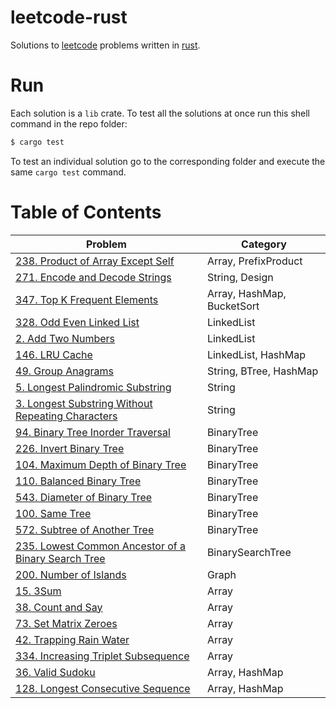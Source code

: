 # leetcode-rust

Solutions to [leetcode](https://leetcode.com/) problems written in [rust](https://rust-lang.org/).

# Run

Each solution is a `lib` crate. To test all the solutions at once run this shell command in the repo folder:

```sh
$ cargo test
```

To test an individual solution go to the corresponding folder and execute the same `cargo test` command.

# Table of Contents

|                                                         Problem                                                  |          Category          |
| ---------------------------------------------------------------------------------------------------------------- | ------------------------   |
| [238. Product of Array Except Self](238-product-of-array-except-self/src/lib.rs)                                 | Array, PrefixProduct       |
| [271. Encode and Decode Strings](271-encode-and-decode-strings/src/lib.rs)                                       | String, Design             |
| [347. Top K Frequent Elements](347-top-k-frequent-elements/src/lib.rs)                                           | Array, HashMap, BucketSort |
| [328. Odd Even Linked List](328-odd-even-linked-list/src/lib.rs)                                                 | LinkedList                 |
| [2. Add Two Numbers](2-add-two-numbers/src/lib.rs)                                                               | LinkedList                 |
| [146. LRU Cache](146-lru-cache/src/lib.rs)                                                                       | LinkedList, HashMap        |
| [49. Group Anagrams](49-group-anagrams/src/lib.rs)                                                               | String, BTree, HashMap     |
| [5. Longest Palindromic Substring](5-longest-palindromic-substring/src/lib.rs)                                   | String                     |
| [3. Longest Substring Without Repeating Characters](3-longest-substring-without-repeating-characters/src/lib.rs) | String                     |
| [94. Binary Tree Inorder Traversal](94-binary-tree-inorder-traversal/src/lib.rs)                                 | BinaryTree                 |
| [226. Invert Binary Tree](226-invert-binary-tree/src/lib.rs)                                                     | BinaryTree                 |
| [104. Maximum Depth of Binary Tree](104-maximum-depth-of-binary-tree/src/lib.rs)                                 | BinaryTree                 |
| [110. Balanced Binary Tree](110-balanced-binary-tree/src/lib.rs)                                                 | BinaryTree                 |
| [543. Diameter of Binary Tree](543-diameter-of-binary-tree/src/lib.rs)                                           | BinaryTree                 |
| [100. Same Tree](100-same-tree/src/lib.rs)                                                                       | BinaryTree                 |
| [572. Subtree of Another Tree](572-subtree-of-another-tree/src/lib.rs)                                           | BinaryTree                 |
| [235. Lowest Common Ancestor of a Binary Search Tree](235-lowest-common-ancestor-of-a-binary-search-tree/src/lib.rs) | BinarySearchTree       |
| [200. Number of Islands](200-number-of-islands/src/lib.rs)                                                       | Graph                      |
| [15. 3Sum](15-three-sum/src/lib.rs)                                                                              | Array                      |
| [38. Count and Say](38-count-and-say/src/lib.rs)                                                                 | Array                      |
| [73. Set Matrix Zeroes](73-set-matrix-zeroes/src/lib.rs)                                                         | Array                      |
| [42. Trapping Rain Water](42-trapping-rain-water/src/lib.rs)                                                     | Array                      |
| [334. Increasing Triplet Subsequence](334-increasing-triplet-subsequence/src/lib.rs)                             | Array                      |
| [36. Valid Sudoku](36-valid-sudoku/src/lib.rs)                                                                   | Array, HashMap             |
| [128. Longest Consecutive Sequence](128-longest-consecutive-sequence/src/lib.rs)                                 | Array, HashMap             |
